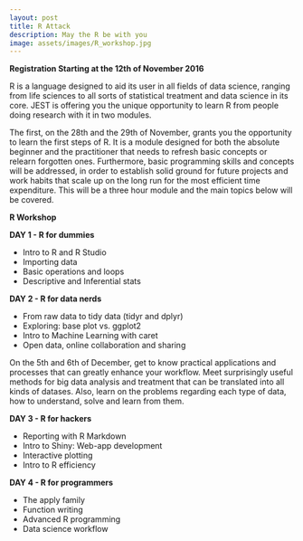 ```yaml
---
layout: post
title: R Attack
description: May the R be with you
image: assets/images/R_workshop.jpg
---
```

**Registration Starting at the 12th of November 2016**

R is a language designed to aid its user in all fields of data science, ranging from life sciences to all sorts of statistical treatment and data science in its core. JEST is offering you the unique opportunity to learn R from people doing research with it in two modules.

The first, on the 28th and the 29th of November, grants you the opportunity to learn the first steps of R. It is a module designed for both the absolute beginner and the practitioner that needs to refresh basic concepts or relearn forgotten ones. Furthermore, basic programming skills and concepts will be addressed, in order to establish solid ground for future projects and work habits that scale up on the long run for the most efficient time expenditure. This will be a three hour module and the main topics below will be covered.

**R Workshop**

**DAY 1 - R for dummies**

- Intro to R and R Studio
- Importing data
- Basic operations and loops
- Descriptive and Inferential stats

**DAY 2 - R for data nerds**

- From raw data to tidy data (tidyr and dplyr)
- Exploring: base plot vs. ggplot2
- Intro to Machine Learning with caret
- Open data, online collaboration and sharing


On the 5th and 6th of December, get to know practical applications and processes that can greatly enhance your workflow. Meet surprisingly useful methods for big data analysis and treatment that can be translated into all kinds of datases. Also, learn on the problems regarding each type of data, how to understand, solve and learn from them.

**DAY 3 - R for hackers**

- Reporting with R Markdown
- Intro to Shiny: Web-app development
- Interactive plotting
- Intro to R efficiency

**DAY 4 - R for programmers**

- The apply family
- Function writing
- Advanced R programming
- Data science workflow